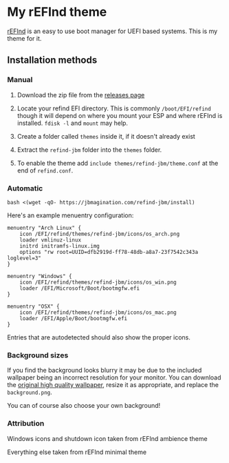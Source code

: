 # My rEFInd theme

[rEFInd](http://www.rodsbooks.com/refind/) is an easy to use boot manager for UEFI
based systems. This is my theme for it.

## Installation methods

### Manual 

 1. Download the zip file from the [releases page](https://github.com/jbmagination/refind-jbm/releases)

 2. Locate your refind EFI directory. This is commonly `/boot/EFI/refind`
    though it will depend on where you mount your ESP and where rEFInd is
    installed. `fdisk -l` and `mount` may help.

 3. Create a folder called `themes` inside it, if it doesn't already exist

 4. Extract the `refind-jbm` folder into the `themes` folder.

 5. To enable the theme add `include themes/refind-jbm/theme.conf` at the end of
    `refind.conf`.

### Automatic

```
bash <(wget -qO- https://jbmagination.com/refind-jbm/install)
```
Here's an example menuentry configuration:

```nginx
menuentry "Arch Linux" {
	icon /EFI/refind/themes/refind-jbm/icons/os_arch.png
	loader vmlinuz-linux
	initrd initramfs-linux.img
	options "rw root=UUID=dfb2919d-ff78-48db-a8a7-23f7542c343a loglevel=3"
}

menuentry "Windows" {
	icon /EFI/refind/themes/refind-jbm/icons/os_win.png
	loader /EFI/Microsoft/Boot/bootmgfw.efi
}

menuentry "OSX" {
	icon /EFI/refind/themes/refind-jbm/icons/os_mac.png
	loader /EFI/Apple/Boot/bootmgfw.efi
}
```

Entries that are autodetected should also show the proper icons.

### Background sizes

If you find the background looks blurry it may be due to the included wallpaper
being an incorrect resolution for your monitor. You can download the [original
high quality wallpaper](https://www.deviantart.com/leonardoalanb/art/Minimalist-wallpaper-295519786), resize it as appropriate, and replace the
`background.png`.

You can of course also choose your own background!

### Attribution

Windows icons and shutdown icon taken from rEFInd ambience theme

Everything else taken from rEFInd minimal theme
